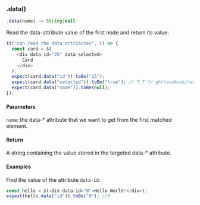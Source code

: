 ### .data()

```js
.data(name) -> String|null
```

Read the data-attribute value of the first node and return its value:

```js
it("can read the data attributes", () => {
  const card = $(
    <div data-id="25" data-selected>
      Card
    </div>
  );
  expect(card.data("id")).toBe("25");
  expect(card.data("selected")).toBe("true"); // T_T 🤷‍♂️ gh/facebook/react/24812
  expect(card.data("name")).toBe(null);
});
```

#### Parameters

`name`: the data-\* attribute that we want to get from the first matched element.

#### Return

A string containing the value stored in the targeted data-\* attribute.

#### Examples

Find the value of the attribute `data-id`:

```js
const hello = $(<div data-id="0">Hello World!</div>);
expext(hello.data("id")).toBe("0"); //0
```
